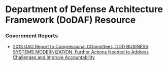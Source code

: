 Department of Defense Architecture Framework (DoDAF) Resource
====


### Government Reports
* [2013 GAO Report to Congressional COmmittees, DOD BUSINESS SYSTEMS MODERNIZATION, Further Actions Needed to Address Challenges and Improve Accountability ](https://www.gao.gov/assets/660/654733.pdf)

